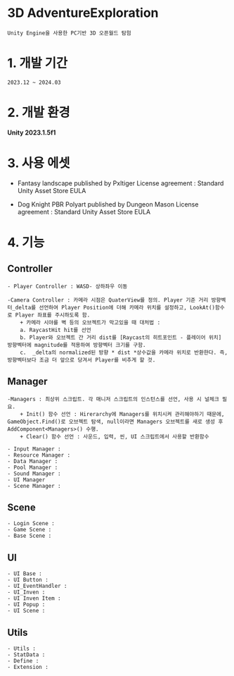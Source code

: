 # 3D AdventureExploration
    Unity Engine을 사용한 PC기반 3D 오픈월드 탐험

# 1. 개발 기간
    2023.12 ~ 2024.03

# 2. 개발 환경
**Unity 2023.1.5f1**

# 3. 사용 에셋
   - Fantasy landscape
     published by Pxltiger
     License agreement : Standard Unity Asset Store EULA

   - Dog Knight PBR Polyart
    published by Dungeon Mason
    License agreement : Standard Unity Asset Store EULA

# 4. 기능
  ##  Controller
    - Player Controller : WASD- 상하좌우 이동

    -Camera Controller : 카메라 시점은 QuaterView를 정의. Player 기준 거리 방향벡터_delta를 선언하여 Player Position에 더해 카메라 위치를 설정하고, LookAt()함수로 Player 좌표를 주시하도록 함.
        + 카메라 시야를 벽 등의 오브젝트가 막고있을 때 대처법 : 
        a. RaycastHit hit를 선언
        b. Player와 오브젝트 간 거리 dist를 [Raycast의 히트포인트 - 플레이어 위치] 방향벡터에 magnitude를 적용하여 방향벡터 크기를 구함.
        c.  _delta의 normalized된 방향 * dist *상수값을 카메라 위치로 반환한다. 즉, 방향벡터보다 조금 더 앞으로 당겨서 Player를 비추게 할 것.
  ## Manager  
    -Managers : 최상위 스크립트. 각 매니저 스크립트의 인스턴스를 선언, 사용 시 널체크 필요. 
        + Init() 함수 선언 : Hirerarchy에 Managers를 위치시켜 관리해야하기 때문에, GameObject.Find()로 오브젝트 탐색, null이라면 Managers 오브젝트를 새로 생성 후 AddComponent<Managers>() 수행.
        + Clear() 함수 선언 : 사운드, 입력, 씬, UI 스크립트에서 사용할 반환함수

    - Input Manager : 
    - Resource Manager : 
    - Data Manager : 
    - Pool Manager : 
    - Sound Manager : 
    - UI Manager
    - Scene Manager : 

  ## Scene
    - Login Scene : 
    - Game Scene : 
    - Base Scene : 

  ## UI
    - UI Base : 
    - UI Button :
    - UI_EventHandler : 
    - UI_Inven : 
    - UI Inven Item : 
    - UI Popup : 
    - UI Scene : 

  ## Utils
    - Utils :
    - StatData : 
    - Define : 
    - Extension : 